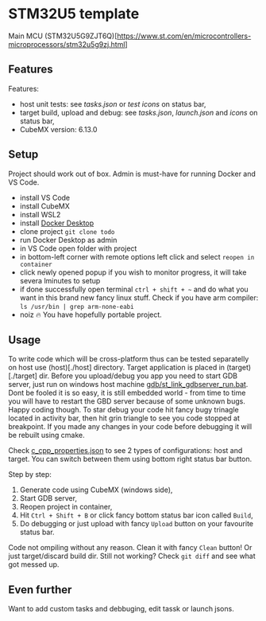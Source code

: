 # STM32U5 template

Main MCU (STM32U5G9ZJT6Q)[https://www.st.com/en/microcontrollers-microprocessors/stm32u5g9zj.html] 

## Features
Features:
- host unit tests: see *tasks.json* or *test icons* on status bar,
- target build, upload and debug: see *tasks.json*, *launch.json* and *icons* on status bar,
- CubeMX version: 6.13.0


## Setup
Project should work out of box. Admin is must-have for running Docker and VS Code.

- install VS Code
- install CubeMX
- install WSL2
- install [Docker Desktop](https://www.docker.com/products/docker-desktop/)
- clone project `git clone todo`
- run Docker Desktop as admin
- in VS Code open folder with project
- in bottom-left corner with remote options left click and select `reopen in container`
- click newly opened popup if you wish to monitor progress, it will take severa lminutes to setup
- if done successfully open terminal `ctrl + shift + ~` and do what you want in this brand new fancy linux stuff. Check if you have arm compiler: `ls /usr/bin | grep arm-none-eabi`
- noiz 🔥 You have hopefully portable project.

## Usage
To write code which will be cross-platform thus can be tested separatelly on host use (host)[./host] directory. Target application is placed in (target)[./target] dir. Before you upload/debug you app you need to start GDB server, just run on windows host machine [gdb/st_link_gdbserver_run.bat](./gdb/st_link_gdbserver_run.bat). Dont be fooled it is so easy, it is still embedded world - from time to time you will have to restart the GBD server because of some unknown bugs. Happy coding though.
To star debug your code hit fancy bugy trinagle located in activity bar, then hit grin triangle to see you code stopped at breakpoint. If you made any changes in your code before debugging it will be rebuilt using cmake.

Check [c_cpp_properties.json](./vscode/c_cpp_properties.json) to see 2 types of configurations: host and target. You can switch between them using bottom right status bar button.

Step by step:
1. Generate code using CubeMX (windows side),
2. Start GDB server,
3. Reopen project in container,
4. Hit `Ctrl + Shift + B` or click fancy bottom status bar icon called `Build`,
5. Do debugging or just upload with fancy `Upload` button on your favourite status bar.

Code not ompiling without any reason. Clean it with fancy `Clean` button! Or just target/discard build dir. Still not working? Check `git diff` and see what got messed up.

## Even further
Want to add custom tasks and debbuging, edit tassk or launch jsons.
